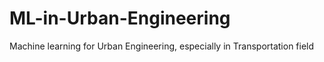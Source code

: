 # ML-in-Urban-Engineering
Machine learning for Urban Engineering, especially in Transportation field

